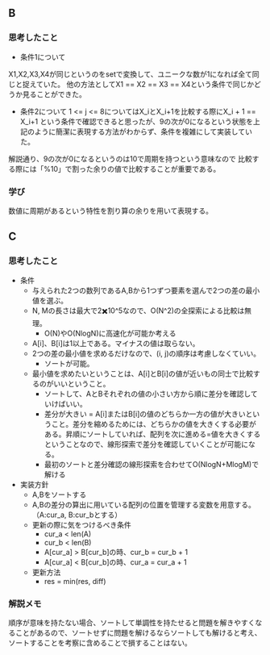 ## B
### 思考したこと
- 条件1について

X1,X2,X3,X4が同じというのをsetで変換して、ユニークな数が1になれば全て同じと捉えていた。
他の方法としてX1 == X2 == X3 == X4という条件で同じかどうか見ることができた。

- 条件2について
1 <= j <= 8についてはX_iとX_i+1を比較する際にX_i + 1 == X_i+1
という条件で確認できると思ったが、9の次が0になるという状態を上記のように簡潔に表現する方法がわからず、条件を複雑にして実装していた。

解説通り、9の次が0になるというのは10で周期を持つという意味なので
比較する際には「%10」で割った余りの値で比較することが重要である。

### 学び
数値に周期があるという特性を割り算の余りを用いて表現する。

## C
### 思考したこと
- 条件
    - 与えられた2つの数列であるA,Bから1つずつ要素を選んで2つの差の最小値を選ぶ。
    - N, Mの長さは最大で2✖️10^5なので、O(N^2)の全探索による比較は無理。
        - O(N)やO(NlogN)に高速化が可能か考える
    - A[i]、B[i]は1以上である。マイナスの値は取らない。
    - 2つの差の最小値を求めるだけなので、(i, j)の順序は考慮しなくていい。
        - ソートが可能。
    - 最小値を求めたいということは、A[i]とB[i]の値が近いもの同士で比較するのがいいということ。
        - ソートして、AとBそれぞれの値の小さい方から順に差分を確認していけばいい。
        - 差分が大きい = A[i]またはB[i]の値のどちらか一方の値が大きいということ。差分を縮めるためには、どちらかの値を大きくする必要がある。昇順にソートしていれば、配列を次に進める=値を大きくするということなので、線形探索で差分を確認していくことが可能になる。
        - 最初のソートと差分確認の線形探索を合わせてO(NlogN+MlogM)で解ける
- 実装方針
    - A,Bをソートする
    - A,Bの差分の算出に用いている配列の位置を管理する変数を用意する。（A:cur_a, B:cur_bとする）
    - 更新の際に気をつけるべき条件
        - cur_a < len(A)
        - cur_b < len(B)
        - A[cur_a] > B[cur_b]の時、cur_b = cur_b + 1
        - A[cur_a] < B[cur_b]の時、cur_a = cur_a + 1
    - 更新方法
        - res = min(res, diff)
### 解説メモ
順序が意味を持たない場合、ソートして単調性を持たせると問題を解きやすくなることがあるので、ソートせずに問題を解けるならソートしても解けると考え、ソートすることを考察に含めることで損することはない。


